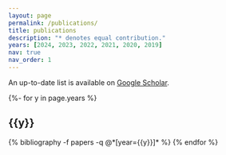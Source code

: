 ```yaml
---
layout: page
permalink: /publications/
title: publications
description: "* denotes equal contribution."
years: [2024, 2023, 2022, 2021, 2020, 2019]
nav: true
nav_order: 1
---
```

<!-- _pages/publications.md -->

<p>An up-to-date list is available on <a href="https://scholar.google.com/citations?user=BarC1U8AAAAJ" target="_blank" rel="noopener noreferrer">Google Scholar</a>.</p>

<div class="publications">
  
{%- for y in page.years %}
  <h2 class="year">{{y}}</h2>
  {% bibliography -f papers -q @*[year={{y}}]* %}
{% endfor %}

</div>
